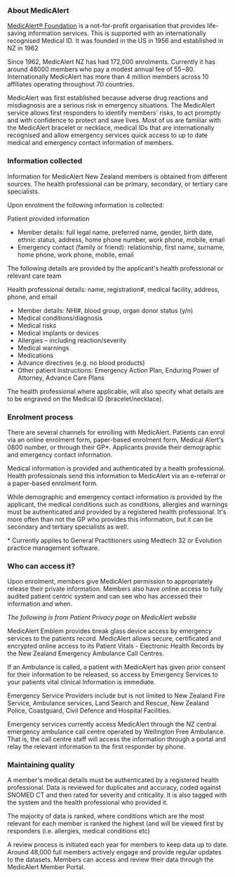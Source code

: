 ### About MedicAlert

[MedicAlert® Foundation](https://www.medicalert.co.nz/) is a not-for-profit organisation that provides life-saving information services. This is supported with an internationally recognised Medical ID. It was founded in the US in 1956 and established in NZ in 1962

Since 1962, MedicAlert NZ has had 172,000 enrolments. Currently it has around 48000 members who pay a modest annual fee of $55-$80. Internationally MedicAlert has more than 4 million members across 10 affiliates operating throughout 70 countries.

MedicAlert was first established because adverse drug reactions and misdiagnosis are a serious risk in emergency situations. The MedicAlert service allows first responders to identify members' risks, to act promptly and with confidence to protect and save lives. Most of us are familiar with the MedicAlert bracelet or necklace, medical IDs that are internationally recognised and allow emergency services quick access to up to date medical and emergency contact information of members.


### Information collected

Information for MedicAlert New Zealand members is obtained from different sources. The health professional can be primary, secondary, or tertiary care specialists.

Upon enrolment the following information is collected:

Patient provided information

- Member details: full legal name, preferred name, gender, birth date, ethnic status, address, home phone number, work phone, mobile, email
- Emergency contact (family or friend): relationship, first name, surname, home phone, work phone, mobile, email

The following details are provided by the applicant's health professional or relevant care team

Health professional details: name, registration#, medical facility, address, phone, and email

- Member details: NHI#, blood group, organ donor status (y/n)
- Medical conditions/diagnosis
- Medical risks
- Medical implants or devices
- Allergies – including reaction/severity
- Medical warnings
- Medications
- Advance directives (e.g. no blood products)
- Other patient instructions: Emergency Action Plan, Enduring Power of Attorney, Advance Care Plans

The health professional where applicable, will also specify what details are to be engraved on the Medical ID (bracelet/necklace).


### Enrolment process

There are several channels for enrolling with MedicAlert. Patients can enrol via an online enrolment form, paper-based enrolment form, Medical Alert's 0800 number, or through their GP\*. Applicants provide their demographic and emergency contact information.

Medical information is provided and authenticated by a health professional. Health professionals send this information to MedicAlert via an e-referral or a paper-based enrolment form.

While demographic and emergency contact information is provided by the applicant, the medical conditions such as conditions, allergies and warnings must be authenticated and provided by a registered health professional. It's more often than not the GP who provides this information, but it can be secondary and tertiary specialists as well.

\* Currently applies to General Practitioners using Medtech 32 or Evolution practice management software.


### Who can access it?

Upon enrolment, members give MedicAlert permission to appropriately release their private information. Members also have online access to fully audited patient centric system and can see who has accessed their information and when.

_The following is from Patient Privacy page on MedicAlert website_

MedicAlert Emblem provides break glass device access by emergency services to the patients record. MedicAlert allows secure, certificated and encrypted online access to its Patient Vitals - Electronic Health Records by the New Zealand Emergency Ambulance Call Centres.

If an Ambulance is called, a patient with MedicAlert has given prior consent for their information to be released, so access by Emergency Services to your patients vital clinical Information is immediate.

Emergency Service Providers include but is not limited to New Zealand Fire Service, Ambulance services, Land Search and Rescue, New Zealand Police, Coastguard, Civil Defence and Hospital Facilities.

Emergency services currently access MedicAlert through the NZ central emergency ambulance call centre operated by Wellington Free Ambulance. That is, the call centre staff will access the information through a portal and relay the relevant information to the first responder by phone.


### Maintaining quality

A member's medical details must be authenticated by a registered health professional. Data is reviewed for duplicates and accuracy, coded against SNOMED CT and then rated for severity and criticality. It is also tagged with the system and the health professional who provided it.

The majority of data is ranked, where conditions which are the most relevant for each member is ranked the highest (and will be viewed first by responders (i.e. allergies, medical conditions etc)

A review process is initiated each year for members to keep data up to date. Around 48,000 full members actively engage and provide regular updates to the datasets. Members can access and review their data through the MedicAlert Member Portal.